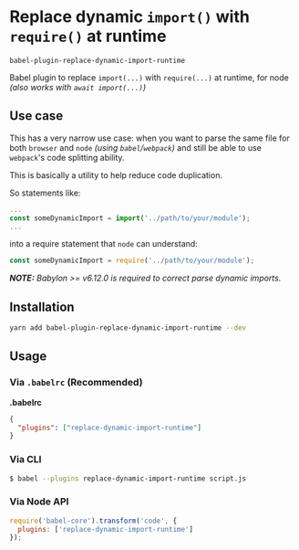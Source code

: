 # Replace dynamic `import()` with `require()` at runtime

`babel-plugin-replace-dynamic-import-runtime`

Babel plugin to replace `import(...)` with `require(...)` at runtime, for node _(also works with `await import(...)`)_

## Use case

This has a very narrow use case: when you want to parse the same file for both `browser` and `node` _(using `babel`/`webpack`)_ and still be able to use `webpack`'s code splitting ability.

This is basically a utility to help reduce code duplication.

So statements like:
```javascript
...
const someDynamicImport = import('../path/to/your/module');
...
```
into a require statement that `node` can understand:
```javascript
const someDynamicImport = require('../path/to/your/module');
```


_**NOTE:** Babylon >= v6.12.0 is required to correct parse dynamic imports._

## Installation

```sh
yarn add babel-plugin-replace-dynamic-import-runtime --dev
```

## Usage

### Via `.babelrc` (Recommended)

**.babelrc**

```json
{
  "plugins": ["replace-dynamic-import-runtime"]
}
```

### Via CLI

```sh
$ babel --plugins replace-dynamic-import-runtime script.js
```

### Via Node API

```javascript
require('babel-core').transform('code', {
  plugins: ['replace-dynamic-import-runtime']
});
```
